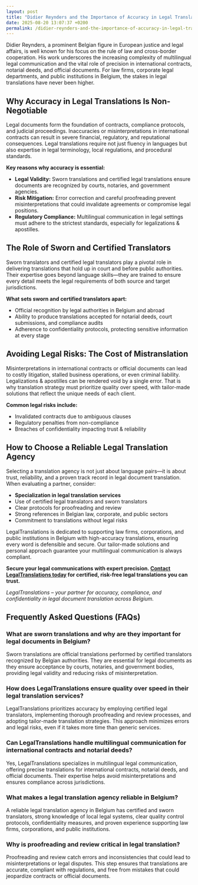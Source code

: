 ```yaml
---
layout: post
title: "Didier Reynders and the Importance of Accuracy in Legal Translations"
date: 2025-08-20 13:07:37 +0200
permalink: /didier-reynders-and-the-importance-of-accuracy-in-legal-translations/
---
```

Didier Reynders, a prominent Belgian figure in European justice and legal affairs, is well known for his focus on the rule of law and cross-border cooperation. His work underscores the increasing complexity of multilingual legal communication and the vital role of precision in international contracts, notarial deeds, and official documents. For law firms, corporate legal departments, and public institutions in Belgium, the stakes in legal translations have never been higher.

## Why Accuracy in Legal Translations Is Non-Negotiable

Legal documents form the foundation of contracts, compliance protocols, and judicial proceedings. Inaccuracies or misinterpretations in international contracts can result in severe financial, regulatory, and reputational consequences. Legal translations require not just fluency in languages but also expertise in legal terminology, local regulations, and procedural standards.

**Key reasons why accuracy is essential:**
- **Legal Validity:** Sworn translations and certified legal translations ensure documents are recognized by courts, notaries, and government agencies.
- **Risk Mitigation:** Error correction and careful proofreading prevent misinterpretations that could invalidate agreements or compromise legal positions.
- **Regulatory Compliance:** Multilingual communication in legal settings must adhere to the strictest standards, especially for legalizations & apostilles.

## The Role of Sworn and Certified Translators

Sworn translators and certified legal translators play a pivotal role in delivering translations that hold up in court and before public authorities. Their expertise goes beyond language skills—they are trained to ensure every detail meets the legal requirements of both source and target jurisdictions.

**What sets sworn and certified translators apart:**
- Official recognition by legal authorities in Belgium and abroad
- Ability to produce translations accepted for notarial deeds, court submissions, and compliance audits
- Adherence to confidentiality protocols, protecting sensitive information at every stage

## Avoiding Legal Risks: The Cost of Mistranslation

Misinterpretations in international contracts or official documents can lead to costly litigation, stalled business operations, or even criminal liability. Legalizations & apostilles can be rendered void by a single error. That is why translation strategy must prioritize quality over speed, with tailor-made solutions that reflect the unique needs of each client.

**Common legal risks include:**
- Invalidated contracts due to ambiguous clauses
- Regulatory penalties from non-compliance
- Breaches of confidentiality impacting trust & reliability

## How to Choose a Reliable Legal Translation Agency

Selecting a translation agency is not just about language pairs—it is about trust, reliability, and a proven track record in legal document translation. When evaluating a partner, consider:

- **Specialization in legal translation services**
- Use of certified legal translators and sworn translators
- Clear protocols for proofreading and review
- Strong references in Belgian law, corporate, and public sectors
- Commitment to translations without legal risks

LegalTranslations is dedicated to supporting law firms, corporations, and public institutions in Belgium with high-accuracy translations, ensuring every word is defensible and secure. Our tailor-made solutions and personal approach guarantee your multilingual communication is always compliant.

**Secure your legal communications with expert precision. [Contact LegalTranslations today](https://www.legaltranslations.be/) for certified, risk-free legal translations you can trust.**

*LegalTranslations – your partner for accuracy, compliance, and confidentiality in legal document translation across Belgium.*

## Frequently Asked Questions (FAQs)

### What are sworn translations and why are they important for legal documents in Belgium?  
Sworn translations are official translations performed by certified translators recognized by Belgian authorities. They are essential for legal documents as they ensure acceptance by courts, notaries, and government bodies, providing legal validity and reducing risks of misinterpretation.

### How does LegalTranslations ensure quality over speed in their legal translation services?  
LegalTranslations prioritizes accuracy by employing certified legal translators, implementing thorough proofreading and review processes, and adopting tailor-made translation strategies. This approach minimizes errors and legal risks, even if it takes more time than generic services.

### Can LegalTranslations handle multilingual communication for international contracts and notarial deeds?  
Yes, LegalTranslations specializes in multilingual legal communication, offering precise translations for international contracts, notarial deeds, and official documents. Their expertise helps avoid misinterpretations and ensures compliance across jurisdictions.

### What makes a legal translation agency reliable in Belgium?  
A reliable legal translation agency in Belgium has certified and sworn translators, strong knowledge of local legal systems, clear quality control protocols, confidentiality measures, and proven experience supporting law firms, corporations, and public institutions.

### Why is proofreading and review critical in legal translation?  
Proofreading and review catch errors and inconsistencies that could lead to misinterpretations or legal disputes. This step ensures that translations are accurate, compliant with regulations, and free from mistakes that could jeopardize contracts or official documents.

<script type="application/ld+json">
{
  "@context": "https://schema.org",
  "@type": "BlogPosting",
  "headline": "Didier Reynders and the Importance of Accuracy in Legal Translations",
  "description": "Exploring the critical role of accuracy in legal translations for international contracts, notarial deeds, and official documents in Belgium, emphasizing sworn translations, certified translators, and risk mitigation.",
  "author": {
    "@type": "Person",
    "name": "LegalTranslations"
  },
  "publisher": {
    "@type": "Organization",
    "name": "LegalTranslations",
    "url": "https://www.legaltranslations.be/"
  },
  "mainEntityOfPage": {
    "@type": "WebPage",
    "@id": "https://www.legaltranslations.be/blog/didier-reynders-importance-accuracy-legal-translations"
  },
  "datePublished": "2024-06-01",
  "dateModified": "2024-06-01",
  "keywords": "Sworn translations, Legal translations, Multilingual communication, International contracts, Notarial deeds, Official documents, Legalizations & apostilles, Proofreading and review, Translation strategy, Translation agency, Quality over speed, Tailor-made solutions, Trust & reliability, Translations without legal risks, Error correction, Misinterpretations in international contracts",
  "inLanguage": "en",
  "url": "https://www.legaltranslations.be/blog/didier-reynders-importance-accuracy-legal-translations"
}
</script>

<script type="application/ld+json">
{
  "@context": "https://schema.org",
  "@type": "FAQPage",
  "mainEntity": [
    {
      "@type": "Question",
      "name": "What are sworn translations and why are they important for legal documents in Belgium?",
      "acceptedAnswer": {
        "@type": "Answer",
        "text": "Sworn translations are official translations performed by certified translators recognized by Belgian authorities. They are essential for legal documents as they ensure acceptance by courts, notaries, and government bodies, providing legal validity and reducing risks of misinterpretation."
      }
    },
    {
      "@type": "Question",
      "name": "How does LegalTranslations ensure quality over speed in their legal translation services?",
      "acceptedAnswer": {
        "@type": "Answer",
        "text": "LegalTranslations prioritizes accuracy by employing certified legal translators, implementing thorough proofreading and review processes, and adopting tailor-made translation strategies. This approach minimizes errors and legal risks, even if it takes more time than generic services."
      }
    },
    {
      "@type": "Question",
      "name": "Can LegalTranslations handle multilingual communication for international contracts and notarial deeds?",
      "acceptedAnswer": {
        "@type": "Answer",
        "text": "Yes, LegalTranslations specializes in multilingual legal communication, offering precise translations for international contracts, notarial deeds, and official documents. Their expertise helps avoid misinterpretations and ensures compliance across jurisdictions."
      }
    },
    {
      "@type": "Question",
      "name": "What makes a legal translation agency reliable in Belgium?",
      "acceptedAnswer": {
        "@type": "Answer",
        "text": "A reliable legal translation agency in Belgium has certified and sworn translators, strong knowledge of local legal systems, clear quality control protocols, confidentiality measures, and proven experience supporting law firms, corporations, and public institutions."
      }
    },
    {
      "@type": "Question",
      "name": "Why is proofreading and review critical in legal translation?",
      "acceptedAnswer": {
        "@type": "Answer",
        "text": "Proofreading and review catch errors and inconsistencies that could lead to misinterpretations or legal disputes. This step ensures that translations are accurate, compliant with regulations, and free from mistakes that could jeopardize contracts or official documents."
      }
    }
  ]
}
</script>